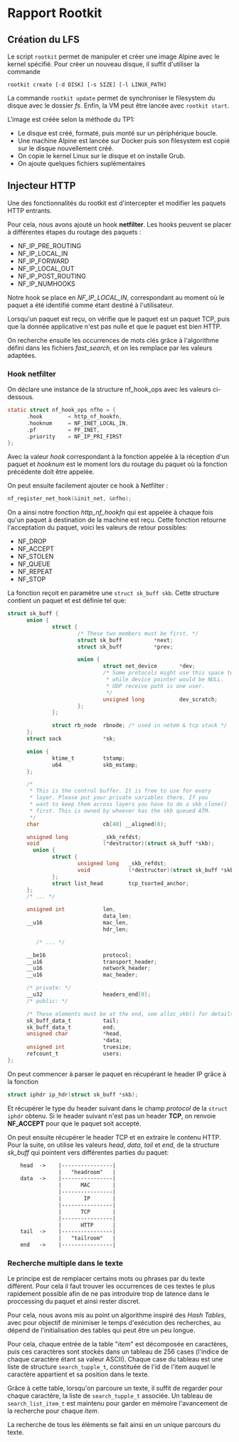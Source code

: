 # Rapport Rootkit

## Création du LFS

Le script `rootkit` permet de manipuler et créer une image Alpine avec le kernel spécifié. Pour créer un nouveau disque, il suffit d'utiliser la commande

```console
rootkit create [-d DISK] [-s SIZE] [-l LINUX_PATH]
```

La commande `rootkit update` permet de synchroniser le filesystem du disque avec le dossier *fs*.
Enfin, la VM peut être lancée avec `rootkit start`.

L'image est créée selon la méthode du TP1:
- Le disque est créé, formaté, puis monté sur un périphérique boucle.
- Une machine Alpine est lancée sur Docker puis son filesystem est copié sur le disque nouvellement créé.
- On copie le kernel Linux sur le disque et on installe Grub.
- On ajoute quelques fichiers suplémentaires

## Injecteur HTTP

Une des fonctionnalités du rootkit est d'intercepter et modifier les paquets HTTP entrants.

Pour cela, nous avons ajouté un hook **netfilter**. Les hooks peuvent se placer à différentes étapes du routage des paquets :

- NF_IP_PRE_ROUTING
- NF_IP_LOCAL_IN
- NF_IP_FORWARD
- NF_IP_LOCAL_OUT
- NF_IP_POST_ROUTING
- NF_IP_NUMHOOKS

Notre hook se place en *NF_IP_LOCAL_IN*, correspondant au moment où le paquet a été identifié comme étant destiné à l'utilisateur.

Lorsqu'un paquet est reçu, on vérifie que le paquet est un paquet TCP, puis que la donnée applicative n'est pas nulle et que le paquet est bien HTTP. 

On recherche ensuite les occurrences de mots clés grâce à l'algorithme défini dans les fichiers *fast_search*, et on les remplace par les valeurs adaptées.

### Hook netfilter

On déclare une instance de la structure nf_hook_ops avec les valeurs ci-dessous.

```c
static struct nf_hook_ops nfho = {
      .hook        = http_nf_hookfn,
      .hooknum     = NF_INET_LOCAL_IN,
      .pf          = PF_INET,
      .priority    = NF_IP_PRI_FIRST
};
```

Avec la valeur *hook* correspondant à la fonction appelée à la réception d'un paquet et *hooknum* est le moment lors du routage du paquet où la fonction précédente doit être appelée.

On peut ensuite facilement ajouter ce hook à Netfilter :

```c
nf_register_net_hook(&init_net, &nfho);
```

On a ainsi notre fonction *http_nf_hookfn* qui est appelée à chaque fois qu'un paquet à destination de la machine est reçu.
Cette fonction retourne l'acceptation du paquet, voici  les valeurs de retour possibles:

- NF_DROP
- NF_ACCEPT
- NF_STOLEN
- NF_QUEUE
- NF_REPEAT
- NF_STOP


La fonction reçoit en paramètre une `struct sk_buff skb`. Cette structure contient un paquet et est définie tel que:

```c
struct sk_buff {
      union {
              struct {
                      /* These two members must be first. */
                      struct sk_buff          *next;
                      struct sk_buff          *prev;

                      union {
                              struct net_device       *dev;
                              /* Some protocols might use this space to store information,
                               * while device pointer would be NULL.
                               * UDP receive path is one user.
                               */
                              unsigned long           dev_scratch;
                      };
              };

              struct rb_node  rbnode; /* used in netem & tcp stack */
      };
      struct sock             *sk;

      union {
              ktime_t         tstamp;
              u64             skb_mstamp;
      };

      /*
       * This is the control buffer. It is free to use for every
       * layer. Please put your private variables there. If you
       * want to keep them across layers you have to do a skb_clone()
       * first. This is owned by whoever has the skb queued ATM.
       */
      char                    cb[48] __aligned(8);

      unsigned long           _skb_refdst;
      void                    (*destructor)(struct sk_buff *skb);
        union {
              struct {
                      unsigned long   _skb_refdst;
                      void            (*destructor)(struct sk_buff *skb);
              };
              struct list_head        tcp_tsorted_anchor;
      };
      /* ... */

      unsigned int            len,
                              data_len;
      __u16                   mac_len,
                              hdr_len;

         /* ... */

      __be16                  protocol;
      __u16                   transport_header;
      __u16                   network_header;
      __u16                   mac_header;

      /* private: */
      __u32                   headers_end[0];
      /* public: */

      /* These elements must be at the end, see alloc_skb() for details.  */
      sk_buff_data_t          tail;
      sk_buff_data_t          end;
      unsigned char           *head,
                              *data;
      unsigned int            truesize;
      refcount_t              users;
};
```

On peut commencer à parser le paquet en récupérant le header IP grâce à la fonction 

```c
struct iphdr ip_hdr(struct sk_buff *skb);
```

Et récupérer le type du header suivant dans le champ *protocol* de la `struct iphdr` obtenu. Si le header suivant n'est pas un header **TCP**, on renvoie **NF_ACCEPT** pour que le paquet soit accepté.

On peut ensuite récupérer le header TCP et en extraire le contenu HTTP. Pour la suite, on utilise les valeurs *head*, *data*, *tail* et *end*, de la structure *sk_buff* qui pointent vers différentes parties du paquet:

```txt
    head  ->    |----------------|
                |   "headroom"   |
    data  ->    |----------------|
                |      MAC       |
                |----------------|
                |       IP       |
                |----------------|
                |      TCP       |
                |----------------|
                |      HTTP      |
    tail  ->    |----------------|
                |   "tailroom"   |
    end   ->    |----------------|
```

### Recherche multiple dans le texte

Le principe est de remplacer certains mots ou phrases par du texte différent. Pour cela il faut trouver les occurrences de ces textes le plus rapidement possible afin de ne pas introduire trop de latence dans le proccessing du paquet et ainsi rester discret.

Pour cela, nous avons mis au point un algorithme inspiré des *Hash Tables*, avec pour objectif de minimiser le temps d'exécution des recherches, au dépend de l'initialisation des tables qui peut être un peu longue.

Pour cela, chaque entrée de la table "*item*" est décomposée en caractères, puis ces caractères sont stockés dans un tableau de 256 cases (l'indice de chaque caractère étant sa valeur ASCII). Chaque case du tableau est une liste de structure `search_tupple_t`, constituée de l'id de l'item auquel le caractère appartient et sa position dans le texte.

Grâce à cette table, lorsqu'on parcoure un texte, il suffit de regarder pour chaque caractère, la liste de `search_tupple_t` associée. Un tableau de `search_list_item_t` est maintenu pour garder en mémoire l'avancement de la recherche pour chaque *item*.

La recherche de tous les éléments se fait ainsi en un unique parcours du texte.